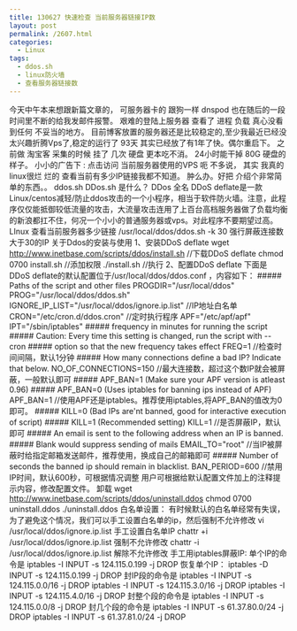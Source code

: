 ```yaml
---
title: 130627 快速检查 当前服务器链接IP数
layout: post
permalink: /2607.html
categories:
  - Linux
tags:
  - ddos.sh
  - linux防火墙
  - 查看服务器链接数
---
```

今天中午本来想跟新篇文章的， 可服务器卡的 跟狗一样 dnspod 也在随后的一段时间里不断的给我发邮件报警。 艰难的登陆上服务器 查看了 进程 负载 真心没看到任何 不妥当的地方。 目前博客放置的服务器还是比较稳定的,至少我最近已经没太兴趣折腾Vps了,稳定的运行了 93天 其实已经放了有1年了快。偶尔重启下。 之前做 淘宝客 采集的时候 挂了 几次 硬盘 更本吃不消。 24小时能干掉 80G 硬盘的样子。 小小的广告下 : 点击访问 当前服务器使用的VPS 呃 不多说， 其实 我真的linux很烂 烂的 查看当前有多少IP链接我都不知道。 肿么办。好把 介绍个非常简单的东西。。 ddos.sh DDos.sh 是什么？ DDos 全名 DDoS deflate是一款Linux/centos减轻/防止ddos攻击的一个小程序，相当于软件防火墙。注意，此程序仅仅能抵御较低流量的攻击，大流量攻击连用了上百台高档服务器做了负载均衡的新浪都扛不住，何况一个小小的普通服务器或vps。对此程序不要期望过高。 LInux 查看当前服务器多少链接 /usr/local/ddos/ddos.sh -k 30 强行屏蔽连接数大于30的IP 关于Ddos的安装与使用 1、安装DDoS deflate wget http://www.inetbase.com/scripts/ddos/install.sh //下载DDoS deflate chmod 0700 install.sh //添加权限 ./install.sh //执行 2、配置DDoS deflate 下面是DDoS deflate的默认配置位于/usr/local/ddos/ddos.conf ，内容如下： ##### Paths of the script and other files PROGDIR="/usr/local/ddos" PROG="/usr/local/ddos/ddos.sh" IGNORE\_IP\_LIST="/usr/local/ddos/ignore.ip.list" //IP地址白名单 CRON="/etc/cron.d/ddos.cron" //定时执行程序 APF="/etc/apf/apf" IPT="/sbin/iptables" ##### frequency in minutes for running the script ##### Caution: Every time this setting is changed, run the script with --cron ##### option so that the new frequency takes effect FREQ=1 //检查时间间隔，默认1分钟 ##### How many connections define a bad IP? Indicate that below. NO\_OF\_CONNECTIONS=150 //最大连接数，超过这个数IP就会被屏蔽，一般默认即可 ##### APF\_BAN=1 (Make sure your APF version is atleast 0.96) ##### APF\_BAN=0 (Uses iptables for banning ips instead of APF) APF\_BAN=1 //使用APF还是iptables。推荐使用iptables,将APF\_BAN的值改为0即可。 ##### KILL=0 (Bad IPs are'nt banned, good for interactive execution of script) ##### KILL=1 (Recommended setting) KILL=1 //是否屏蔽IP，默认即可 ##### An email is sent to the following address when an IP is banned. ##### Blank would suppress sending of mails EMAIL\_TO="root" //当IP被屏蔽时给指定邮箱发送邮件，推荐使用，换成自己的邮箱即可 ##### Number of seconds the banned ip should remain in blacklist. BAN\_PERIOD=600 //禁用IP时间，默认600秒，可根据情况调整 用户可根据给默认配置文件加上的注释提示内容，修改配置文件。 卸载 wget http://www.inetbase.com/scripts/ddos/uninstall.ddos chmod 0700 uninstall.ddos ./uninstall.ddos 白名单设置： 有时候默认的白名单经常有失误，为了避免这个情况，我们可以手工设置白名单的ip，然后强制不允许修改 vi /usr/local/ddos/ignore.ip.list 手工设置白名单IP chattr +i /usr/local/ddos/ignore.ip.list 强制不允许修改 chattr -i /usr/local/ddos/ignore.ip.list 解除不允许修改 手工用iptables屏蔽IP: 单个IP的命令是 iptables -I INPUT -s 124.115.0.199 -j DROP 恢复单个IP： iptables -D INPUT -s 124.115.0.199 -j DROP 封IP段的命令是 iptables -I INPUT -s 124.115.0.0/16 -j DROP iptables -I INPUT -s 124.115.3.0/16 -j DROP iptables -I INPUT -s 124.115.4.0/16 -j DROP 封整个段的命令是 iptables -I INPUT -s 124.115.0.0/8 -j DROP 封几个段的命令是 iptables -I INPUT -s 61.37.80.0/24 -j DROP iptables -I INPUT -s 61.37.81.0/24 -j DROP